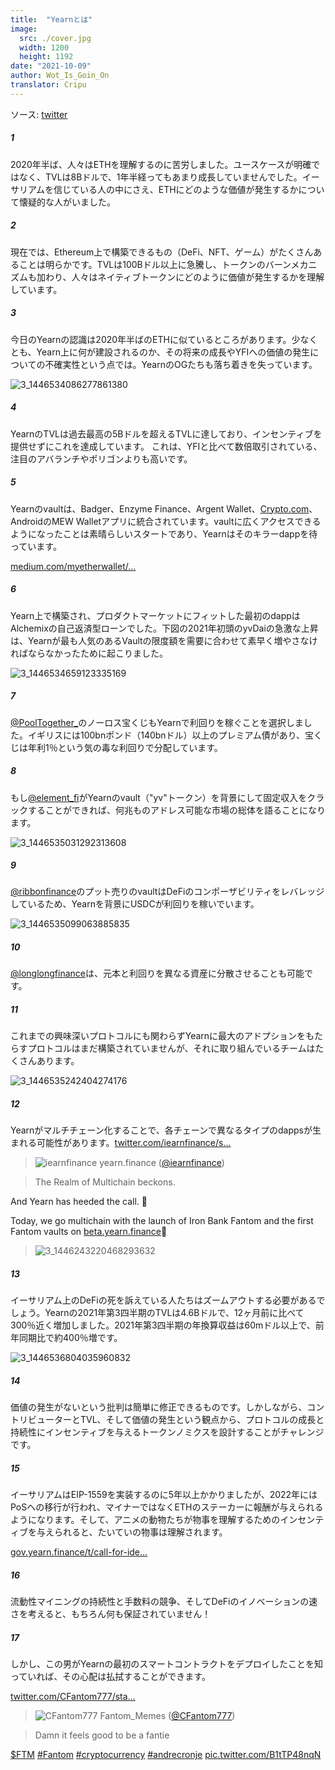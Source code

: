 ```yaml
---
title:  "Yearnとは"
image:
  src: ./cover.jpg
  width: 1200
  height: 1192
date: "2021-10-09"
author: Wot_Is_Goin_On
translator: Cripu
---
```


ソース: [twitter](https://twitter.com/Wot_Is_Goin_On/status/1446540007292952579)

##### 1
2020年半ば、人々はETHを理解するのに苦労しました。ユースケースが明確ではなく、TVLは8Bドルで、1年半経ってもあまり成長していませんでした。イーサリアムを信じている人の中にさえ、ETHにどのような価値が発生するかについて懐疑的な人がいました。

##### 2
現在では、Ethereum上で構築できるもの（DeFi、NFT、ゲーム）がたくさんあることは明らかです。TVLは100Bドル以上に急騰し、トークンのバーンメカニズムも加わり、人々はネイティブトークンにどのように価値が発生するかを理解しています。

##### 3
今日のYearnの認識は2020年半ばのETHに似ているところがあります。少なくとも、Yearn上に何が建設されるのか、その将来の成長やYFIへの価値の発生についての不確実性という点では。YearnのOGたちも落ち着きを失っています。

![3_1446534086277861380](3_1446534086277861380.jpg?w=239&h=149)

##### 4
YearnのTVLは過去最高の5Bドルを超えるTVLに達しており、インセンティブを提供せずにこれを達成しています。 
これは、YFIと比べて数倍取引されている、注目のアバランチやポリゴンよりも高いです。

##### 5
Yearnのvaultは、Badger、Enzyme Finance、Argent Wallet、[Crypto.com](http://Crypto.com)、AndroidのMEW Walletアプリに統合されています。vaultに広くアクセスできるようになったことは素晴らしいスタートであり、Yearnはそのキラーdappを待っています。

[medium.com/myetherwallet/…](https://medium.com/myetherwallet/introducing-yearn-vaults-on-mew-wallet-app-android-274818aa830e)

##### 6
Yearn上で構築され、プロダクトマーケットにフィットした最初のdappはAlchemixの自己返済型ローンでした。下図の2021年初頭のyvDaiの急激な上昇は、Yearnが最も人気のあるVaultの限度額を需要に合わせて素早く増やさなければならなかったために起こりました。

![3_1446534659123335169](3_1446534659123335169.jpg?w=274&h=151)

##### 7
[@PoolTogether\_](https://twitter.com/PoolTogether_)のノーロス宝くじもYearnで利回りを稼ぐことを選択しました。イギリスには100bnポンド（140bnドル）以上のプレミアム債があり、宝くじは年利1％という気の毒な利回りで分配しています。

##### 8
もし[@element_fi](https://twitter.com/element_fi)がYearnのvault（"yv"トークン）を背景にして固定収入をクラックすることができれば、何兆ものアドレス可能な市場の総体を語ることになります。

![3_1446535031292313608](3_1446535031292313608.jpg?w=360&h=268)

##### 9
[@ribbonfinance](https://twitter.com/ribbonfinance)のプット売りのvaultはDeFiのコンポーザビリティをレバレッジしているため、Yearnを背景にUSDCが利回りを稼いでいます。

![3_1446535099063885835](3_1446535099063885835.jpg?w=131&h=203)

##### 10
[@longlongfinance](https://twitter.com/longlongfinance)は、元本と利回りを異なる資産に分散させることも可能です。

##### 11
これまでの興味深いプロトコルにも関わらずYearnに最大のアドプションをもたらすプロトコルはまだ構築されていませんが、それに取り組んでいるチームはたくさんあります。

![3_1446535242404274176](3_1446535242404274176.jpg?w=263&h=124)

##### 12
Yearnがマルチチェーン化することで、各チェーンで異なるタイプのdappsが生まれる可能性があります。[twitter.com/iearnfinance/s...](https://twitter.com/iearnfinance/status/1446243257336229912?s=20)

> ![iearnfinance](earnfinance-1223779978459770880.jpg)
> yearn.finance ([@iearnfinance](https://twitter.com/iearnfinance))

> The Realm of Multichain beckons.

And Yearn has heeded the call. 📯

Today, we go multichain with the launch of Iron Bank Fantom and the first Fantom vaults on [beta.yearn.finance](http://beta.yearn.finance)🧵

> ![3_1446243220468293632](3_1446243220468293632.jpg?w=1200&h=1192)

##### 13
イーサリアム上のDeFiの死を訴えている人たちはズームアウトする必要があるでしょう。Yearnの2021年第3四半期のTVLは4.6Bドルで、12ヶ月前に比べて300％近く増加しました。2021年第3四半期の年換算収益は60mドル以上で、前年同期比で約400％増です。

![3_1446536804035960832](3_1446536804035960832.jpg?w=602&h=451)

##### 14
価値の発生がないという批判は簡単に修正できるものです。しかしながら、コントリビューターとTVL、そして価値の発生という観点から、プロトコルの成長と持続性にインセンティブを与えるトークンノミクスを設計することがチャレンジです。

##### 15
イーサリアムはEIP-1559を実装するのに5年以上かかりましたが、2022年にはPoSへの移行が行われ、マイナーではなくETHのステーカーに報酬が与えられるようになります。そして、アニメの動物たちが物事を理解するためのインセンティブを与えられると、たいていの物事は理解されます。

[gov.yearn.finance/t/call-for-ide…](https://gov.yearn.finance/t/call-for-ideas-yfi-tokenomics-revamp/11573/5)

##### 16
流動性マイニングの持続性と手数料の競争、そしてDeFiのイノベーションの速さを考えると、もちろん何も保証されていません！

##### 17
しかし、この男がYearnの最初のスマートコントラクトをデプロイしたことを知っていれば、その心配は払拭することができます。

[twitter.com/CFantom777/sta…](https://twitter.com/CFantom777/status/1446366012421468162?s=20)

> ![CFantom777](CFantom777-1387931745832497152.jpg?w=48&h=48)
> Fantom_Memes ([@CFantom777](https://twitter.com/CFantom777))

> Damn it feels good to be a fantie

[$FTM](https://twitter.com/search?q=%24FTM) [#Fantom](https://twitter.com/hashtag/Fantom) [#cryptocurrency](https://twitter.com/hashtag/cryptocurrency) [#andrecronje](https://twitter.com/hashtag/andrecronje) [pic.twitter.com/B1tTP48nqN](https://twitter.com/CFantom777/status/1446366012421468162/video/1)